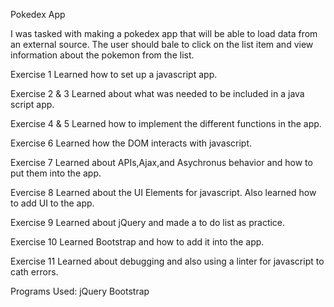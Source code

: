 Pokedex App

I was tasked with making a pokedex app that will be able to load data from an external source. The user should bale to click on the list item and view information about the pokemon from the list. 


Exercise 1 
Learned how to set up a javascript app.

Exercise 2 & 3 
Learned about what was needed to be included in a java script app. 

Exercise 4 & 5 
Learned how to implement the different functions in the app.

Exercise 6 
Learned how the DOM interacts with javascript.

Exercise 7 
Learned about APIs,Ajax,and Asychronus behavior and how to put them into the app. 

Evercise 8 
Learned about the UI Elements for javascript. 
Also learned how to add UI to the app. 

Exercise 9 
Learned about jQuery and made a to do list as practice. 

Exercise 10 
Learned Bootstrap and how to add it into the app. 

Exercise 11 
Learned about debugging and also using a linter for javascript to cath errors. 

Programs Used: 
jQuery 
Bootstrap 
